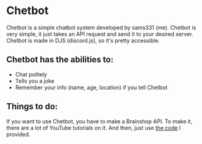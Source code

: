# Chetbot

Chetbot is a simple chatbot system developed by sams331 (me). Chetbot is very simple, it just takes an API request and send it to your desired server. Chetbot is made in DJS (discord.js), so it's pretty accessible.

## Chetbot has the abilities to:
- Chat politely
- Tells you a joke
- Remember your info (name, age, location) if you tell Chetbot

## Things to do:
If you want to use Chetbot, you have to make a Brainshop API. To make it, there are a lot of YouTube tutorials on it. And then, just use [the code](https://github.com/sams331/chetbot) I provided.
